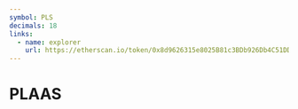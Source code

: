 ```yaml
---
symbol: PLS
decimals: 18
links:
  - name: explorer
    url: https://etherscan.io/token/0x8d9626315e8025B81c3BDb926Db4C51DDE237f52
---
```


# PLAAS
